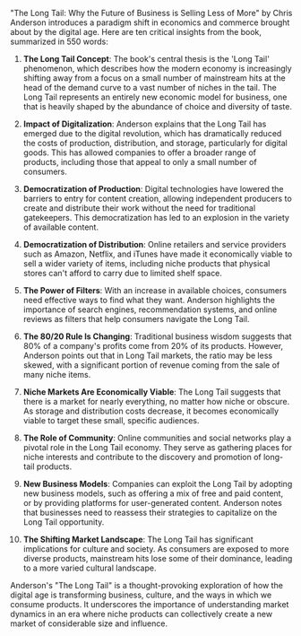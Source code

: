 "The Long Tail: Why the Future of Business is Selling Less of More" by Chris Anderson introduces a paradigm shift in economics and commerce brought about by the digital age. Here are ten critical insights from the book, summarized in 550 words:

1. **The Long Tail Concept**: The book's central thesis is the 'Long Tail' phenomenon, which describes how the modern economy is increasingly shifting away from a focus on a small number of mainstream hits at the head of the demand curve to a vast number of niches in the tail. The Long Tail represents an entirely new economic model for business, one that is heavily shaped by the abundance of choice and diversity of taste.

2. **Impact of Digitalization**: Anderson explains that the Long Tail has emerged due to the digital revolution, which has dramatically reduced the costs of production, distribution, and storage, particularly for digital goods. This has allowed companies to offer a broader range of products, including those that appeal to only a small number of consumers.

3. **Democratization of Production**: Digital technologies have lowered the barriers to entry for content creation, allowing independent producers to create and distribute their work without the need for traditional gatekeepers. This democratization has led to an explosion in the variety of available content.

4. **Democratization of Distribution**: Online retailers and service providers such as Amazon, Netflix, and iTunes have made it economically viable to sell a wider variety of items, including niche products that physical stores can't afford to carry due to limited shelf space.

5. **The Power of Filters**: With an increase in available choices, consumers need effective ways to find what they want. Anderson highlights the importance of search engines, recommendation systems, and online reviews as filters that help consumers navigate the Long Tail.

6. **The 80/20 Rule Is Changing**: Traditional business wisdom suggests that 80% of a company's profits come from 20% of its products. However, Anderson points out that in Long Tail markets, the ratio may be less skewed, with a significant portion of revenue coming from the sale of many niche items.

7. **Niche Markets Are Economically Viable**: The Long Tail suggests that there is a market for nearly everything, no matter how niche or obscure. As storage and distribution costs decrease, it becomes economically viable to target these small, specific audiences.

8. **The Role of Community**: Online communities and social networks play a pivotal role in the Long Tail economy. They serve as gathering places for niche interests and contribute to the discovery and promotion of long-tail products.

9. **New Business Models**: Companies can exploit the Long Tail by adopting new business models, such as offering a mix of free and paid content, or by providing platforms for user-generated content. Anderson notes that businesses need to reassess their strategies to capitalize on the Long Tail opportunity.

10. **The Shifting Market Landscape**: The Long Tail has significant implications for culture and society. As consumers are exposed to more diverse products, mainstream hits lose some of their dominance, leading to a more varied cultural landscape.

Anderson's "The Long Tail" is a thought-provoking exploration of how the digital age is transforming business, culture, and the ways in which we consume products. It underscores the importance of understanding market dynamics in an era where niche products can collectively create a new market of considerable size and influence.